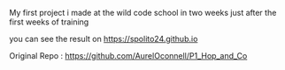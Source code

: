 My first project i made at the wild code school in two weeks just after the first weeks of training 

you can see the result on https://spolito24.github.io

Original Repo : https://github.com/AurelOconnell/P1_Hop_and_Co
